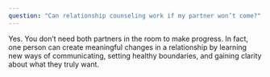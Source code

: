 ```yaml
---
question: "Can relationship counseling work if my partner won’t come?"
---
```

Yes. You don’t need both partners in the room to make progress. In fact, one person can create meaningful changes in a relationship by learning new ways of communicating, setting healthy boundaries, and gaining clarity about what they truly want.

